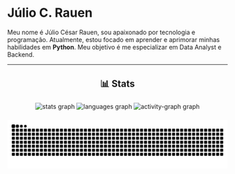 # Júlio C. Rauen

Meu nome é Júlio César Rauen, sou apaixonado por tecnologia e programação. Atualmente, estou focado em aprender e aprimorar minhas habilidades em **Python**. 
Meu objetivo é me especializar em Data Analyst e Backend.

---

<h2 align="center">📊 Stats</h2>

###

<div align="center">
  <img src="https://github-readme-stats.vercel.app/api?username=Juliocsr0&hide_title=false&hide_rank=false&show_icons=true&include_all_commits=true&count_private=true&disable_animations=false&theme=dark&locale=en&hide_border=false&order=1" height="150" alt="stats graph"  />
  <img src="https://github-readme-stats.vercel.app/api/top-langs?username=Juliocsr0&locale=en&hide_title=false&layout=compact&card_width=320&langs_count=5&theme=dark&hide_border=false&order=2" height="150" alt="languages graph"  />
  <img src="https://github-readme-activity-graph.vercel.app/graph?username=Juliocsr0&radius=16&theme=github-dark&area=true&order=5" height="300" alt="activity-graph graph"  />
</div>

###

<img src="https://raw.githubusercontent.com/Juliocsr0/Juliocsr0/output/snake.svg" alt="Snake animation" />

###
